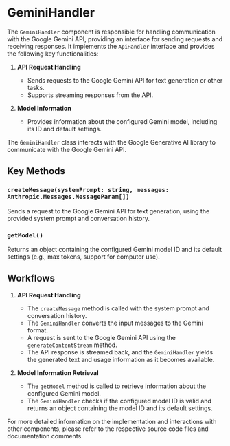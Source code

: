 # GeminiHandler

The `GeminiHandler` component is responsible for handling communication with the Google Gemini API, providing an interface for sending requests and receiving responses. It implements the `ApiHandler` interface and provides the following key functionalities:

1. **API Request Handling**
   - Sends requests to the Google Gemini API for text generation or other tasks.
   - Supports streaming responses from the API.

2. **Model Information**
   - Provides information about the configured Gemini model, including its ID and default settings.

The `GeminiHandler` class interacts with the Google Generative AI library to communicate with the Google Gemini API.

## Key Methods

### `createMessage(systemPrompt: string, messages: Anthropic.Messages.MessageParam[])`
Sends a request to the Google Gemini API for text generation, using the provided system prompt and conversation history.

### `getModel()`
Returns an object containing the configured Gemini model ID and its default settings (e.g., max tokens, support for computer use).

## Workflows

1. **API Request Handling**
   - The `createMessage` method is called with the system prompt and conversation history.
   - The `GeminiHandler` converts the input messages to the Gemini format.
   - A request is sent to the Google Gemini API using the `generateContentStream` method.
   - The API response is streamed back, and the `GeminiHandler` yields the generated text and usage information as it becomes available.

2. **Model Information Retrieval**
   - The `getModel` method is called to retrieve information about the configured Gemini model.
   - The `GeminiHandler` checks if the configured model ID is valid and returns an object containing the model ID and its default settings.

For more detailed information on the implementation and interactions with other components, please refer to the respective source code files and documentation comments.
